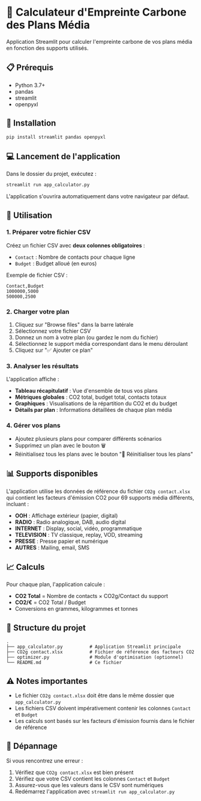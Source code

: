 # 🌱 Calculateur d'Empreinte Carbone des Plans Média

Application Streamlit pour calculer l'empreinte carbone de vos plans média en fonction des supports utilisés.

## 📋 Prérequis

- Python 3.7+
- pandas
- streamlit
- openpyxl

## 🚀 Installation

```bash
pip install streamlit pandas openpyxl
```

## 💻 Lancement de l'application

Dans le dossier du projet, exécutez :

```bash
streamlit run app_calculator.py
```

L'application s'ouvrira automatiquement dans votre navigateur par défaut.

## 📝 Utilisation

### 1. Préparer votre fichier CSV

Créez un fichier CSV avec **deux colonnes obligatoires** :
- `Contact` : Nombre de contacts pour chaque ligne
- `Budget` : Budget alloué (en euros)

Exemple de fichier CSV :
```csv
Contact,Budget
1000000,5000
500000,2500
```

### 2. Charger votre plan

1. Cliquez sur "Browse files" dans la barre latérale
2. Sélectionnez votre fichier CSV
3. Donnez un nom à votre plan (ou gardez le nom du fichier)
4. Sélectionnez le support média correspondant dans le menu déroulant
5. Cliquez sur "✅ Ajouter ce plan"

### 3. Analyser les résultats

L'application affiche :
- **Tableau récapitulatif** : Vue d'ensemble de tous vos plans
- **Métriques globales** : CO2 total, budget total, contacts totaux
- **Graphiques** : Visualisations de la répartition du CO2 et du budget
- **Détails par plan** : Informations détaillées de chaque plan média

### 4. Gérer vos plans

- Ajoutez plusieurs plans pour comparer différents scénarios
- Supprimez un plan avec le bouton 🗑️
- Réinitialisez tous les plans avec le bouton "🔄 Réinitialiser tous les plans"

## 📊 Supports disponibles

L'application utilise les données de référence du fichier `CO2g contact.xlsx` qui contient les facteurs d'émission CO2 pour 69 supports média différents, incluant :

- **OOH** : Affichage extérieur (papier, digital)
- **RADIO** : Radio analogique, DAB, audio digital
- **INTERNET** : Display, social, vidéo, programmatique
- **TELEVISION** : TV classique, replay, VOD, streaming
- **PRESSE** : Presse papier et numérique
- **AUTRES** : Mailing, email, SMS

## 📈 Calculs

Pour chaque plan, l'application calcule :
- **CO2 Total** = Nombre de contacts × CO2g/Contact du support
- **CO2/€** = CO2 Total / Budget
- Conversions en grammes, kilogrammes et tonnes

## 🔧 Structure du projet

```
.
├── app_calculator.py          # Application Streamlit principale
├── CO2g contact.xlsx          # Fichier de référence des facteurs CO2
├── optimizer.py               # Module d'optimisation (optionnel)
└── README.md                  # Ce fichier
```

## ⚠️ Notes importantes

- Le fichier `CO2g contact.xlsx` doit être dans le même dossier que `app_calculator.py`
- Les fichiers CSV doivent impérativement contenir les colonnes `Contact` et `Budget`
- Les calculs sont basés sur les facteurs d'émission fournis dans le fichier de référence

## 🐛 Dépannage

Si vous rencontrez une erreur :
1. Vérifiez que `CO2g contact.xlsx` est bien présent
2. Vérifiez que votre CSV contient les colonnes `Contact` et `Budget`
3. Assurez-vous que les valeurs dans le CSV sont numériques
4. Redémarrez l'application avec `streamlit run app_calculator.py`
